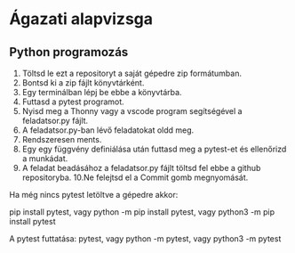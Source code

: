 # Ágazati alapvizsga
## Python programozás

1. Töltsd le ezt a repositoryt a saját gépedre zip formátumban.
2. Bontsd ki a zip fájlt könyvtárként.
3. Egy terminálban lépj be ebbe a könyvtárba.
4. Futtasd a pytest programot.
5. Nyisd meg a Thonny vagy a vscode program segítségével a feladatsor.py fájlt.
6. A feladatsor.py-ban lévő feladatokat oldd meg.
7. Rendszeresen ments.
8. Egy egy függvény definiálása után futtasd meg a pytest-et és ellenőrizd a munkádat.
9. A feladat beadásához a feladatsor.py fájlt töltsd fel ebbe a github repositoryba.
10.Ne felejtsd el a Commit gomb megnyomását.

Ha még nincs pytest letöltve a gépedre akkor:

pip install pytest, vagy
python -m pip install pytest, vagy
python3 -m pip install pytest

A pytest futtatása:
pytest, vagy
python -m pytest, vagy
python3 -m pytest

